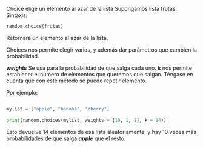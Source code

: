 Choice elige un elemento al azar de la lista
Supongamos lista frutas. Sintaxis:

```python
random.choice(frutas)
```

Retornará un elemento al azar de la lista.

Choices nos permite elegir varios, y además dar parámetros que cambien la probabilidad. 

***weights*** Se usa para la probabilidad de que salga cada uno. ***k*** nos permite establecer el número de elementos que queremos que salgan. Téngase en cuenta que con este método se puede repetir elemento.

Por ejemplo:

```python

mylist = ["apple", "banana", "cherry"]  
  
print(random.choices(mylist, weights = [10, 1, 1], k = 14))
```



Esto devuelve 14 elementos de esa lista aleatoriamente, y hay 10 veces más probabilidades de que salga ***apple*** que el resto.





